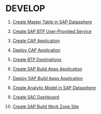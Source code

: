 # DEVELOP 

1. [Create Master Table in SAP Datasphere](../develop/create-master-table)

2. [Create SAP BTP User-Provided Service](../develop/create-user-provided-service)

3. [Create CAP Application](../develop/create-cap-application)  

4. [Deploy CAP Application](../develop/deploy-cap-application)

5. [Create BTP Destinations](../develop/create-btp-destination)

6. [Create SAP Build Apps Application](../develop/create-build-apps-app)

7. [Deploy SAP Build Apps Application](../develop/deploy-build-apps-app)

8. [Create Analytic Model in SAP Datasphere](../develop/create-analytic-model)

9. [Create SAC Dashboard](../develop/create-sac-dashboard)

10. [Create SAP Build Work Zone Site](../develop/create-work-zone-site)

<!--

9. [Add Users for the demo](../develop/add-users)

## Adding Users to the demo

1) Add into SAP Build Apps & SAP Build Work Zone Roles
2) Add Field Technician Role in the SAP Build Work Zone site settings
3) Add the users into SAP Datasphere
4) ADD INTO Space as welll 
5) Add the users into SAC
6) Add them for the story too

-->